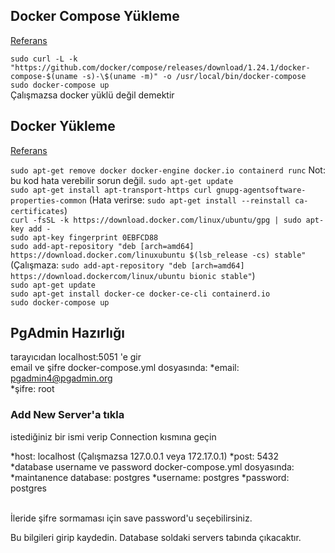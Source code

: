 ## Docker Compose Yükleme
[Referans](https://linuxhint.com/postgresql_docker/)

`sudo curl -L -k "https://github.com/docker/compose/releases/download/1.24.1/docker-compose-$(uname -s)-\$(uname -m)" -o /usr/local/bin/docker-compose` <br/>
`sudo docker-compose up`<br/>
Çalışmazsa docker yüklü değil demektir<br/>

## Docker Yükleme

[Referans](https://docs.docker.com/engine/install/ubuntu/)<br/>

`sudo apt-get remove docker docker-engine docker.io containerd runc`
Not: bu kod hata verebilir sorun değil.
`sudo apt-get update` <br/>
`sudo apt-get install apt-transport-https curl gnupg-agentsoftware-properties-common`
(Hata verirse: `sudo apt-get install --reinstall ca-certificates`) <br/>
`curl -fsSL -k https://download.docker.com/linux/ubuntu/gpg | sudo apt-key add -` <br/>
`sudo apt-key fingerprint 0EBFCD88` <br/>
`sudo add-apt-repository "deb [arch=amd64] https://download.docker.com/linuxubuntu $(lsb_release -cs) stable"`
(Çalışmaza: `sudo add-apt-repository "deb [arch=amd64] https://download.dockercom/linux/ubuntu bionic stable"`) <br/>
`sudo apt-get update` <br/>
`sudo apt-get install docker-ce docker-ce-cli containerd.io` <br/>
`sudo docker-compose up` <br/>

## PgAdmin Hazırlığı

tarayıcıdan localhost:5051 'e gir <br/>
email ve şifre docker-compose.yml dosyasında:
*email: pgadmin4@pgadmin.org <br/>
*şifre: root <br/>

### Add New Server'a tıkla

istediğiniz bir ismi verip Connection kısmına geçin <br/>

*host: localhost (Çalışmazsa 127.0.0.1 veya 172.17.0.1)
*post: 5432
<br/>
*database username ve password docker-compose.yml dosyasında:
*maintanence database: postgres
*username: postgres
*password: postgres

<br/>
İleride şifre sormaması için save password'u seçebilirsiniz.
<br/>

Bu bilgileri girip kaydedin.
Database soldaki servers tabında çıkacaktır.
